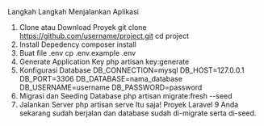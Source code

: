 Langkah Langkah Menjalankan Aplikasi

1. Clone atau Download Proyek
git clone https://github.com/username/project.git
cd project
2. Install Depedency
composer install
3. Buat file .env
cp .env.example .env
4. Generate Application Key
php artisan key:generate
5. Konfigurasi Database
DB_CONNECTION=mysql
DB_HOST=127.0.0.1
DB_PORT=3306
DB_DATABASE=nama_database
DB_USERNAME=username
DB_PASSWORD=password
6. Migrasi dan Seeding Database
php artisan migrate:fresh --seed
7. Jalankan Server
php artisan serve
Itu saja! Proyek Laravel 9 Anda sekarang sudah berjalan dan database sudah di-migrate serta di-seed.
